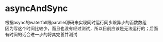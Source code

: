 # asyncAndSync
根据async的waterfall跟parallel源码来实现同时运行同步跟异步的函数数组</br>
因为写这个时间比较少，而且也没有经过测试，所以目前应该是无法运行的；后面有时间的话会进一步的将其完善并测试
